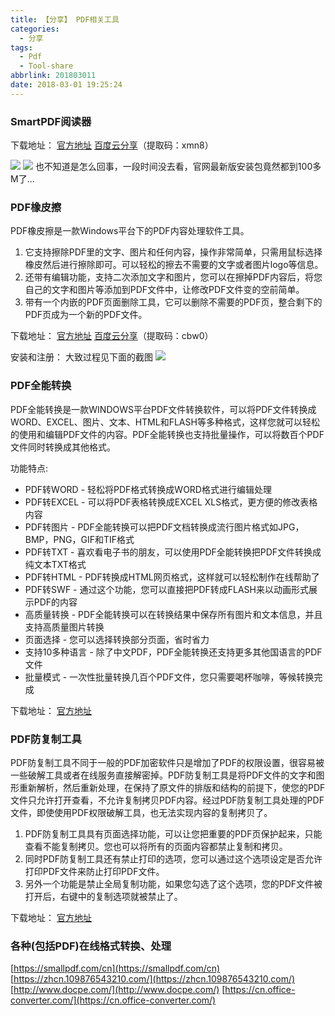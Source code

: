 ```yaml
---
title: 【分享】 PDF相关工具
categories:
  - 分享
tags:
  - Pdf
  - Tool-share
abbrlink: 201803011
date: 2018-03-01 19:25:24
---
```


### SmartPDF阅读器
下载地址：
[官方地址](https://smallpdf.com/cn/desktop)
[百度云分享](https://pan.baidu.com/s/18TK773xWIjjR6jLznR6hlg)（提取码：xmn8）

![](http://p7n85i5tr.bkt.clouddn.com/zhouie/img/pdf/1.png)
![](http://p7n85i5tr.bkt.clouddn.com/zhouie/img/pdf/2.png)
也不知道是怎么回事，一段时间没去看，官网最新版安装包竟然都到100多M了...


### PDF橡皮擦
PDF橡皮擦是一款Windows平台下的PDF内容处理软件工具。
1. 它支持擦除PDF里的文字、图片和任何内容，操作非常简单，只需用鼠标选择橡皮然后进行擦除即可。可以轻松的擦去不需要的文字或者图片logo等信息。 
2. 还带有编辑功能，支持二次添加文字和图片，您可以在擦掉PDF内容后，将您自己的文字和图片等添加到PDF文件中，让修改PDF文件变的空前简单。 
3. 带有一个内嵌的PDF页面删除工具，它可以删除不需要的PDF页，整合剩下的PDF页成为一个新的PDF文件。 

下载地址：
[官方地址](http://www.pdfgongju.com/pdfxiangpica.html)
[百度云分享](https://pan.baidu.com/s/1f1ka_tS5sDuNnHodTpfXCA)（提取码：cbw0）

安装和注册：
大致过程见下面的截图
![](http://p7n85i5tr.bkt.clouddn.com/zhouie/img/pdf/3.png)


### PDF全能转换
PDF全能转换是一款WINDOWS平台PDF文件转换软件，可以将PDF文件转换成WORD、EXCEL、图片、文本、HTML和FLASH等多种格式，这样您就可以轻松的使用和编辑PDF文件的内容。PDF全能转换也支持批量操作，可以将数百个PDF文件同时转换成其他格式。 

功能特点:
* PDF转WORD - 轻松将PDF格式转换成WORD格式进行编辑处理
* PDF转EXCEL - 可以将PDF表格转换成EXCEL XLS格式，更方便的修改表格内容
* PDF转图片 - PDF全能转换可以把PDF文档转换成流行图片格式如JPG，BMP，PNG，GIF和TIF格式
* PDF转TXT - 喜欢看电子书的朋友，可以使用PDF全能转换把PDF文件转换成纯文本TXT格式
* PDF转HTML - PDF转换成HTML网页格式，这样就可以轻松制作在线帮助了
* PDF转SWF - 通过这个功能，您可以直接把PDF转成FLASH来以动画形式展示PDF的内容
* 高质量转换 - PDF全能转换可以在转换结果中保存所有图片和文本信息，并且支持高质量图片转换
* 页面选择 - 您可以选择转换部分页面，省时省力
* 支持10多种语言 - 除了中文PDF，PDF全能转换还支持更多其他国语言的PDF文件
* 批量模式 - 一次性批量转换几百个PDF文件，您只需要喝杯咖啡，等候转换完成

下载地址：
[官方地址](http://www.pdfgongju.com/index.html)


### PDF防复制工具
PDF防复制工具不同于一般的PDF加密软件只是增加了PDF的权限设置，很容易被一些破解工具或者在线服务直接解密掉。PDF防复制工具是将PDF文件的文字和图形重新解析，然后重新处理，在保持了原文件的排版和结构的前提下，使您的PDF文件只允许打开查看，不允许复制拷贝PDF内容。经过PDF防复制工具处理的PDF文件，即使使用PDF权限破解工具，也无法实现内容的复制拷贝了。 

1. PDF防复制工具具有页面选择功能，可以让您把重要的PDF页保护起来，只能查看不能复制拷贝。您也可以将所有的页面内容都禁止复制和拷贝。 
2. 同时PDF防复制工具还有禁止打印的选项，您可以通过这个选项设定是否允许打印PDF文件来防止打印PDF文件。
3. 另外一个功能是禁止全局复制功能，如果您勾选了这个选项，您的PDF文件被打开后，右键中的复制选项就被禁止了。 

下载地址：
[官方地址](http://www.pdfgongju.com/pdffangfuzhigongju.html)


### 各种(包括PDF)在线格式转换、处理

[https://smallpdf.com/cn](https://smallpdf.com/cn)
[https://zhcn.109876543210.com/](https://zhcn.109876543210.com/)
[http://www.docpe.com/](http://www.docpe.com/)
[https://cn.office-converter.com/](https://cn.office-converter.com/)